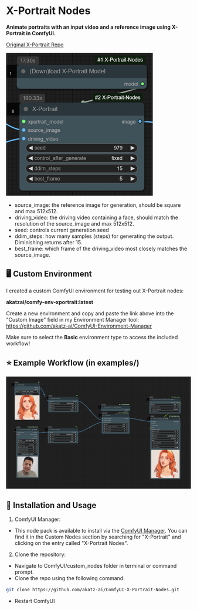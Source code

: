 # X-Portrait Nodes

**Animate portraits with an input video and a reference image using X-Portrait in ComfyUI.**

[Original X-Portrait Repo](https://github.com/bytedance/X-Portrait)

<img src="assets/x-portrait-nodes.png" alt="x-portrait nodes" width="400"/>

- source_image: the reference image for generation, should be square and max 512x512.
- driving_video: the driving video containing a face, should match the resolution of the source_image and max 512x512.
- seed: controls current generation seed
- ddim_steps: how many samples (steps) for generating the output. Diminishing returns after 15.
- best_frame: which frame of the driving_video most closely matches the source_image.

## 🖥️ Custom Environment
I created a custom ComfyUI environment for testing out X-Portrait nodes:

**akatzai/comfy-env-xportrait:latest**

Create a new environment and copy and paste the link above into the "Custom Image" field in my Environment Manager tool:
https://github.com/akatz-ai/ComfyUI-Environment-Manager

Make sure to select the **Basic** environment type to access the included workflow!

## ⭐ Example Workflow (in examples/)

![Example workflow 1](assets/x-portrait-workflow.png)

## 🔧 Installation and Usage

1. ComfyUI Manager:

- This node pack is available to install via the [ComfyUI Manager](https://github.com/ltdrdata/ComfyUI-Manager). You can find it in the Custom Nodes section by searching for "X-Portrait" and clicking on the entry called "X-Portrait Nodes".

2. Clone the repository:
- Navigate to ComfyUI/custom_nodes folder in terminal or command prompt.
- Clone the repo using the following command:
```bash
git clone https://github.com/akatz-ai/ComfyUI-X-Portrait-Nodes.git
```
- Restart ComfyUI
